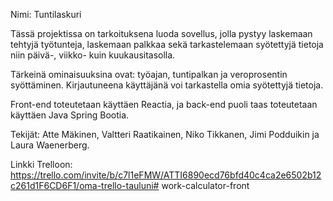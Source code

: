 Nimi: Tuntilaskuri

Tässä projektissa on tarkoituksena luoda sovellus, jolla pystyy laskemaan tehtyjä työtunteja, laskemaan palkkaa sekä tarkastelemaan syötettyjä tietoja niin päivä-, viikko- kuin kuukausitasolla.

Tärkeinä ominaisuuksina ovat: työajan, tuntipalkan ja veroprosentin syöttäminen. Kirjautuneena käyttäjänä voi tarkastella omia syötettyjä tietoja.

Front-end toteutetaan käyttäen Reactia, ja back-end puoli taas toteutetaan käyttäen Java Spring Bootia.

Tekijät: Atte Mäkinen, Valtteri Raatikainen, Niko Tikkanen, Jimi Podduikin ja Laura Waenerberg.

Linkki Trelloon: https://trello.com/invite/b/c7l1eFMW/ATTI6890ecd76bfd40c4ca2e6502b12c261d1F6CD6F1/oma-trello-tauluni# work-calculator-front
